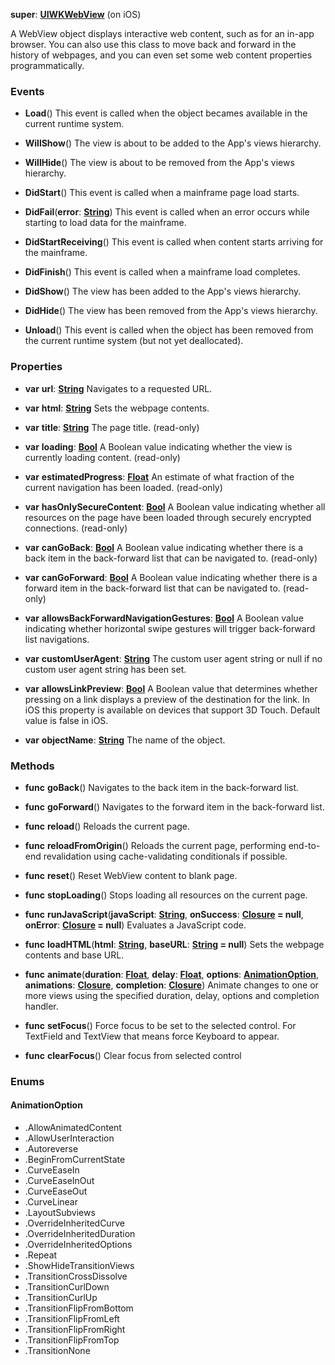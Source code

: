 **super**: **[UIWKWebView](UIWKWebView.md)** (on iOS)

A WebView object displays interactive web content, such as for an in-app browser. You can also use this class to move back and forward in the history of webpages, and you can even set some web content properties programmatically.

### Events

* **Load**()
This event is called when the object becames available in the current runtime system.

* **WillShow**()
The view is about to be added to the App's views hierarchy.

* **WillHide**()
The view is about to be removed from the App's views hierarchy.

* **DidStart**()
This event is called when a mainframe page load starts.

* **DidFail**(**error**: **[String](../gravity/string.md)**)
This event is called when an error occurs while starting to load data for the mainframe.

* **DidStartReceiving**()
This event is called when content starts arriving for the mainframe.

* **DidFinish**()
This event is called when a mainframe load completes.

* **DidShow**()
The view has been added to the App's views hierarchy.

* **DidHide**()
The view has been removed from the App's views hierarchy.

* **Unload**()
This event is called when the object has been removed from the current runtime system (but not yet deallocated).



### Properties

* **var** **url**: **[String](../gravity/string.md)**
Navigates to a requested URL.

* **var** **html**: **[String](../gravity/string.md)**
Sets the webpage contents.

* **var** **title**: **[String](../gravity/string.md)**
The page title. \(read-only\)

* **var** **loading**: **[Bool](../gravity/bool.md)**
A Boolean value indicating whether the view is currently loading content. \(read-only\)

* **var** **estimatedProgress**: **[Float](../gravity/float.md)**
An estimate of what fraction of the current navigation has been loaded. \(read-only\)

* **var** **hasOnlySecureContent**: **[Bool](../gravity/bool.md)**
A Boolean value indicating whether all resources on the page have been loaded through securely encrypted connections. \(read-only\)

* **var** **canGoBack**: **[Bool](../gravity/bool.md)**
A Boolean value indicating whether there is a back item in the back-forward list that can be navigated to. \(read-only\)

* **var** **canGoForward**: **[Bool](../gravity/bool.md)**
A Boolean value indicating whether there is a forward item in the back-forward list that can be navigated to. \(read-only\)

* **var** **allowsBackForwardNavigationGestures**: **[Bool](../gravity/bool.md)**
A Boolean value indicating whether horizontal swipe gestures will trigger back-forward list navigations.

* **var** **customUserAgent**: **[String](../gravity/string.md)**
The custom user agent string or null if no custom user agent string has been set.

* **var** **allowsLinkPreview**: **[Bool](../gravity/bool.md)**
A Boolean value that determines whether pressing on a link displays a preview of the destination for the link. In iOS this property is available on devices that support 3D Touch. Default value is false in iOS.

* **var** **objectName**: **[String](../gravity/string.md)**
The name of the object.



### Methods

* **func** **goBack**()
Navigates to the back item in the back-forward list.

* **func** **goForward**()
Navigates to the forward item in the back-forward list.

* **func** **reload**()
Reloads the current page.

* **func** **reloadFromOrigin**()
Reloads the current page, performing end-to-end revalidation using cache-validating conditionals if possible.

* **func** **reset**()
Reset WebView content to blank page.

* **func** **stopLoading**()
Stops loading all resources on the current page.

* **func** **runJavaScript**(**javaScript**: **[String](../gravity/string.md)**, **onSuccess**: **<a href="../gravity/closure.html" data-toggle="popover" data-trigger="hover" title="onSuccess (obj: Object)" data-content="The onSuccess closure, if set, is executed when the when the command completes. The obj parameter is the result of the script evaluation.">Closure</a> = null**, **onError**: **<a href="../gravity/closure.html" data-toggle="popover" data-trigger="hover" title="onError (message: String)" data-content="The onError closure, if set, is executed when the script fails. Error string is returned as parameter.">Closure</a> = null**)
Evaluates a JavaScript code.

* **func** **loadHTML**(**html**: **[String](../gravity/string.md)**, **baseURL**: **[String](../gravity/string.md) = null**)
Sets the webpage contents and base URL.

* **func** **animate**(**duration**: **[Float](../gravity/float.md)**, **delay**: **[Float](../gravity/float.md)**, **options**: **<a href="#_enum_AnimationOption">AnimationOption</a>**, **animations**: **<a href="../gravity/closure.html" data-toggle="popover" data-trigger="hover" title="animations ()" data-content="The animations closure, if set, contains the changes to commit to the views. This is where you programmatically change any animatable properties of the views in your view hierarchy. This block takes no parameters and has no return value.">Closure</a>**, **completion**: **<a href="../gravity/closure.html" data-toggle="popover" data-trigger="hover" title="completion (finished: Bool)" data-content="The completion closure, if set, is executed when the animation sequence ends. This block has no return value and takes a single Bool argument that indicates whether or not the animations actually finished before the completion handler was called. If the duration of the animation is 0, this block is performed at the beginning of the next run loop cycle.">Closure</a>**)
Animate changes to one or more views using the specified duration, delay, options and completion handler.

* **func** **setFocus**()
Force focus to be set to the selected control. For TextField and TextView that means force Keyboard to appear.

* **func** **clearFocus**()
Clear focus from selected control





### Enums

<div id="_enum_AnimationOption"></div>

#### AnimationOption
 * .AllowAnimatedContent
 * .AllowUserInteraction
 * .Autoreverse
 * .BeginFromCurrentState
 * .CurveEaseIn
 * .CurveEaseInOut
 * .CurveEaseOut
 * .CurveLinear
 * .LayoutSubviews
 * .OverrideInheritedCurve
 * .OverrideInheritedDuration
 * .OverrideInheritedOptions
 * .Repeat
 * .ShowHideTransitionViews
 * .TransitionCrossDissolve
 * .TransitionCurlDown
 * .TransitionCurlUp
 * .TransitionFlipFromBottom
 * .TransitionFlipFromLeft
 * .TransitionFlipFromRight
 * .TransitionFlipFromTop
 * .TransitionNone



